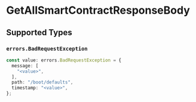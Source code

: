 # GetAllSmartContractResponseBody


## Supported Types

### `errors.BadRequestException`

```typescript
const value: errors.BadRequestException = {
  message: [
    "<value>",
  ],
  path: "/boot/defaults",
  timestamp: "<value>",
};
```

